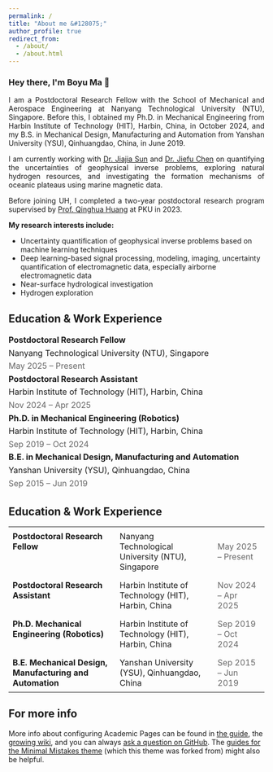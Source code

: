 ```yaml
---
permalink: /
title: "About me &#128075;"
author_profile: true
redirect_from: 
  - /about/
  - /about.html
---
```



<h3>Hey there, I'm Boyu Ma 🌟</h3>
<p align = "justify"> 
  I am a Postdoctoral Research Fellow with the School of Mechanical and Aerospace Engineering at Nanyang Technological University (NTU), Singapore. Before this, I obtained my Ph.D. in Mechanical Engineering from Harbin Institute of Technology (HIT), Harbin, China, in October 2024, and my B.S. in Mechanical Design, Manufacturing and Automation from Yanshan University (YSU), Qinhuangdao, China, in June 2019.
</p> 
<p align = "justify"> 
I am currently working with <a href="https://sites.google.com/view/jiajiasun" target="_blank" rel="noopener noreferrer">Dr. Jiajia Sun</a> and <a href="https://modal.ece.uh.edu/" target="_blank" rel="noopener noreferrer">Dr. Jiefu Chen</a> on quantifying the uncertainties of geophysical inverse problems, exploring natural hydrogen resources, and investigating the formation mechanisms of oceanic plateaus using marine magnetic data.
</p>
<p align = "justify"> 
Before joining UH, I completed a two-year postdoctoral research program supervised by <a href="https://scholar.google.com/citations?user=mvImZ_oAAAAJ&hl=en&oi=ao" target="_blank" rel="noopener noreferrer">Prof. Qinghua Huang</a> at PKU in 2023.
</p>
<p align = "justify"> 
<strong>My research interests include:</strong>
</p>
  
<ul>
<li>Uncertainty quantification of geophysical inverse problems based on machine learning techniques</li>
<li>Deep learning-based signal processing, modeling, imaging, uncertainty quantification of electromagnetic data, especially airborne electromagnetic data</li>
<li>Near-surface hydrological investigation</li>
<li>Hydrogen exploration</li>
</ul>



Education & Work Experience
------
<ul style="list-style: none; padding-left: 0; font-size: 16px; line-height: 1.6;">
    <li><strong>Postdoctoral Research Fellow</strong><br>
    Nanyang Technological University (NTU), Singapore<br>
    <span style="color: #666;">May 2025 – Present</span>
    <li><strong>Postdoctoral Research Assistant</strong><br>
    Harbin Institute of Technology (HIT), Harbin, China<br>
    <span style="color: #666;">Nov 2024 – Apr 2025</span>
    <li><strong>Ph.D. in Mechanical Engineering (Robotics)</strong><br>
    Harbin Institute of Technology (HIT), Harbin, China<br>
    <span style="color: #666;">Sep 2019 – Oct 2024</span>
    <li><strong>B.E. in Mechanical Design, Manufacturing and Automation</strong><br>
    Yanshan University (YSU), Qinhuangdao, China<br>
    <span style="color: #666;">Sep 2015 – Jun 2019</span>
</ul>

<h2>Education & Work Experience</h2>
<table style="width:100%; border-collapse: collapse; font-size: 16px;">
  <tr>
    <td style="padding: 8px; vertical-align: top; font-weight: bold;">Postdoctoral Research Fellow</td>
    <td style="padding: 8px;">Nanyang Technological University (NTU), Singapore</td>
    <td style="padding: 8px; color: #666;">May 2025 – Present</td>
  </tr>
  <tr>
    <td style="padding: 8px; vertical-align: top; font-weight: bold;">Postdoctoral Research Assistant</td>
    <td style="padding: 8px;">Harbin Institute of Technology (HIT), Harbin, China</td>
    <td style="padding: 8px; color: #666;">Nov 2024 – Apr 2025</td>
  </tr>
  <tr>
    <td style="padding: 8px; vertical-align: top; font-weight: bold;">Ph.D. Mechanical Engineering (Robotics)</td>
    <td style="padding: 8px;">Harbin Institute of Technology (HIT), Harbin, China</td>
    <td style="padding: 8px; color: #666;">Sep 2019 – Oct 2024</td>
  </tr>
  <tr>
    <td style="padding: 8px; vertical-align: top; font-weight: bold;">B.E. Mechanical Design, Manufacturing and Automation</td>
    <td style="padding: 8px;">Yanshan University (YSU), Qinhuangdao, China</td>
    <td style="padding: 8px; color: #666;">Sep 2015 – Jun 2019</td>
  </tr>
</table>


For more info
------
More info about configuring Academic Pages can be found in [the guide](https://academicpages.github.io/markdown/), the [growing wiki](https://github.com/academicpages/academicpages.github.io/wiki), and you can always [ask a question on GitHub](https://github.com/academicpages/academicpages.github.io/discussions). The [guides for the Minimal Mistakes theme](https://mmistakes.github.io/minimal-mistakes/docs/configuration/) (which this theme was forked from) might also be helpful.
